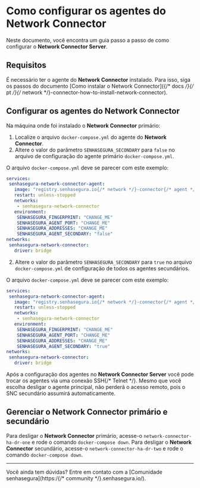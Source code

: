 # Como configurar os agentes do Network Connector

Neste documento, você encontra um guia passo a passo de como configurar o **Network Connector Server**.

## Requisitos

É necessário ter o agente do **Network Connector** instalado. Para isso, siga os passos do documento [Como instalar o Network Connector]({/* docs */}{/* pt */}{/* network */}-connector-how-to-install-network-connector).

## Configurar os agentes do Network Connector

Na máquina onde foi instalado o **Network Connector** primário:

1. Localize o arquivo `docker-compose.yml` do agente do **Network Connector**.
2. Altere o valor do parâmetro `SENHASEGURA_SECONDARY` para `false` no arquivo de configuração do agente primário `docker-compose.yml`.

O arquivo `docker-compose.yml` deve se parecer com este exemplo:

```yaml
services:
 senhasegura-network-connector-agent:
   image: "registry.senhasegura.io{/* network */}-connector{/* agent */}-v2:latest"
   restart: unless-stopped
   networks:
 	- senhasegura-network-connector
   environment:
 	SENHASEGURA_FINGERPRINT: "CHANGE_ME"
 	SENHASEGURA_AGENT_PORT: "CHANGE_ME"
 	SENHASEGURA_ADDRESSES: "CHANGE_ME"
 	SENHASEGURA_AGENT_SECONDARY: "false"
networks:
 senhasegura-network-connector:
   driver: bridge
```

2. Altere o valor do parâmetro `SENHASEGURA_SECONDARY` para `true` no arquivo `docker-compose.yml` de configuração de todos os agentes secundários.

O arquivo `docker-compose.yml` deve se parecer com este exemplo:

```yaml
services:
 senhasegura-network-connector-agent:
   image: "registry.senhasegura.io{/* network */}-connector{/* agent */}-v2:latest"
   restart: unless-stopped
   networks:
 	- senhasegura-network-connector
   environment:
 	SENHASEGURA_FINGERPRINT: "CHANGE_ME"
 	SENHASEGURA_AGENT_PORT: "CHANGE_ME"
 	SENHASEGURA_ADDRESSES: "CHANGE_ME"
 	SENHASEGURA_AGENT_SECONDARY: "true"
networks:
 senhasegura-network-connector:
   driver: bridge
```

Após a configuração dos agentes no **Network Connector Server** você pode trocar os agentes via uma conexão SSH{/* Telnet */}. Mesmo que você escolha desligar o agente principal, não perderá o acesso remoto, pois o SNC secundário assumirá automaticamente.

## Gerenciar o Network Connector primário e secundário

Para desligar o **Network Connector** primário, acesse-o `network-connector-ha-dr-one` e rode o comando `docker-compose down`. Para desligar o **Network Connector** secundário, acesse-o `network-connector-ha-dr-two` e rode o comando `docker-compose down`.

---

Você ainda tem dúvidas? Entre em contato com a [Comunidade senhasegura](https:/{/* community */}.senhasegura.io/).
